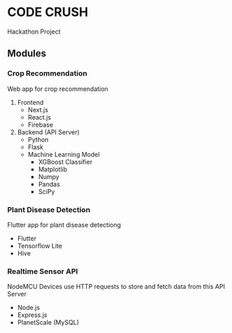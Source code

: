 # CODE CRUSH

Hackathon Project

## Modules

### Crop Recommendation

Web app for crop recommendation

1. Frontend
    - Next.js
    - React.js
    - Firebase
2. Backend (API Server)
    - Python
    - Flask
    - Machine Learning Model
        - XGBoost Classifier
        - Matplotlib
        - Numpy
        - Pandas
        - SciPy

### Plant Disease Detection

Flutter app for plant disease detectiong

- Flutter
- Tensorflow Lite
- Hive

### Realtime Sensor API

NodeMCU Devices use HTTP requests to store and fetch data from this API Server

- Node.js
- Express.js
- PlanetScale (MySQL)
